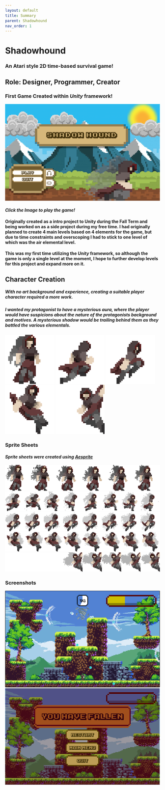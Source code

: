 ```yaml
---
layout: default
title: Summary
parent: Shadowhound
nav_order: 1
---
```


# **Shadowhound**

### An Atari style 2D time-based survival game!

## Role: **Designer, Programmer, Creator**

### First Game Created within *Unity* framework!

[![Shadowhound Title Screen](./pictures/Title.png)](https://strike-the-rust.itch.io/project-lurk)
#### *Click the Image to play the game!*

#### Originally created as a intro project to Unity during the Fall Term and being worked on as a side project during my free time. I had originally planned to create 4 main levels based on 4 elements for the game, but due to time constraints and overscoping I had to stick to one level of which was the air elemental level.

#### This was my first time utilizing the *Unity* framework, so although the game is only a single level at the moment, I hope to further develop levels for this project and expand more on it.

## Character Creation

##### With no art background and experience, creating a suitable player character required a more work.

##### I wanted my protagonist to have a mysterious aura, where the player would have suspicions about the nature of the protagonists background and motives. A mysterious shadow would be trailing behind them as they battled the various elementals.
![Idle Animation](./pictures/500%25.gif) ![Running Animation](./pictures/Running.gif) ![Jumping Animation](./pictures/Jumping.gif) ![Falling Animation](./pictures/Falling.gif) ![Sliding Animation](./pictures/Sliding.gif)

### Sprite Sheets

#### *Sprite sheets were created using [Aesprite](https://www.aseprite.org/)*

![Idle Sprite](./pictures/Idle-sprite.png) ![Running Sprite](./pictures/Running-Animation-export.png) ![Jumping Sprite](./pictures/jumping-animation-export.png) ![Falling Sprite](./pictures/Falling-Animation-export.png) ![Sliding Sprite](./pictures/Sliding-Animation-Flip.png)

### Screenshots

![Level](./pictures/level%20screen.png) ![Defeat](./pictures/Defeat%20Screen.png)
